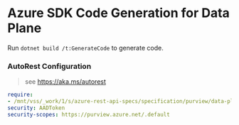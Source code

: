 # Azure SDK Code Generation for Data Plane

Run `dotnet build /t:GenerateCode` to generate code.

### AutoRest Configuration
> see https://aka.ms/autorest

``` yaml
require:
- /mnt/vss/_work/1/s/azure-rest-api-specs/specification/purview/data-plane/readme.md
security: AADToken
security-scopes: https://purview.azure.net/.default

```

